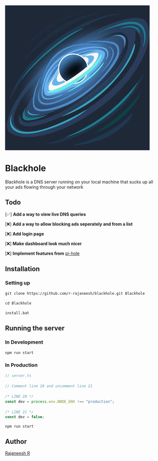 ![Blackhole](/public/blackhole.jpg)

# Blackhole

Blackhole is a DNS server running on your local machine that sucks up all your ads flowing through your network

## Todo

[✅] **Add a way to view live DNS queries**

[❌] **Add a way to allow blocking ads seperately and from a list**

[❌] **Add login page**

[❌] **Make dashboard look much nicer**

[❌] **Implement features from** [pi-hole](https://github.com/pi-hole/pi-hole)

## Installation

### Setting up
```
git clone https://github.com/r-rajaneesh/blackhole.git Blackhole

cd Blackhole

install.bat
```

## Running the server

### In Development
```
npm run start
```

### In Production
```js
// server.ts

// Comment line 20 and uncomment line 21

/* LINE 20 */
const dev = process.env.NODE_ENV !== "production";

/* LINE 21 */
const dev = false;
```
```
npm run start
```


## Author

[Rajaneesh R](https://r-rajaneesh.vercel.app)

